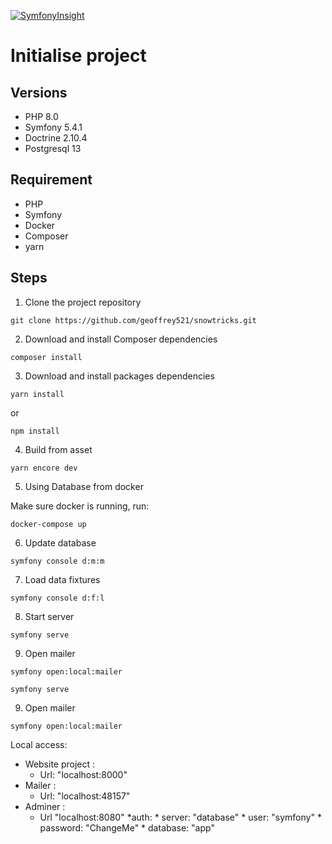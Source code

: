 [![SymfonyInsight](https://insight.symfony.com/projects/6a39a599-b148-46c8-9e81-d9e3de522820/big.svg)](https://insight.symfony.com/projects/6a39a599-b148-46c8-9e81-d9e3de522820)

# Initialise project

## Versions
* PHP 8.0
* Symfony 5.4.1
* Doctrine 2.10.4
* Postgresql 13

## Requirement
* PHP
* Symfony 
* Docker
* Composer
* yarn

## Steps

1. Clone the project repository

````
git clone https://github.com/geoffrey521/snowtricks.git
````

2. Download and install Composer dependencies

```
composer install
```

3. Download and install packages dependencies

````
yarn install
````

or

````
npm install
````

4. Build from asset

````
yarn encore dev
````

5. Using Database from docker

Make sure docker is running, run:

````
docker-compose up
````

6. Update database

````
symfony console d:m:m 
````

7. Load data fixtures

````
symfony console d:f:l
````
8. Start server

````
symfony serve
````
9. Open mailer

````
symfony open:local:mailer
````

````
symfony serve
````
9. Open mailer

````
symfony open:local:mailer
````

Local access:

* Website project : 
  * Url: "localhost:8000"
* Mailer : 
  * Url: "localhost:48157"
* Adminer : 
  * Url "localhost:8080"
     *auth:
        * server: "database"
        * user: "symfony"
        * password: "ChangeMe"
        * database: "app"

